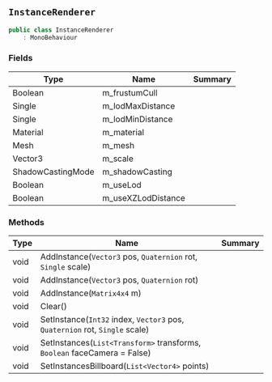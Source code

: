 ## `InstanceRenderer`

```csharp
public class InstanceRenderer
    : MonoBehaviour

```

### Fields

| Type | Name | Summary | 
| --- | --- | --- | 
| Boolean | m_frustumCull |  | 
| Single | m_lodMaxDistance |  | 
| Single | m_lodMinDistance |  | 
| Material | m_material |  | 
| Mesh | m_mesh |  | 
| Vector3 | m_scale |  | 
| ShadowCastingMode | m_shadowCasting |  | 
| Boolean | m_useLod |  | 
| Boolean | m_useXZLodDistance |  | 


### Methods

| Type | Name | Summary | 
| --- | --- | --- | 
| void | AddInstance(`Vector3` pos, `Quaternion` rot, `Single` scale) |  | 
| void | AddInstance(`Vector3` pos, `Quaternion` rot) |  | 
| void | AddInstance(`Matrix4x4` m) |  | 
| void | Clear() |  | 
| void | SetInstance(`Int32` index, `Vector3` pos, `Quaternion` rot, `Single` scale) |  | 
| void | SetInstances(`List<Transform>` transforms, `Boolean` faceCamera = False) |  | 
| void | SetInstancesBillboard(`List<Vector4>` points) |  | 


